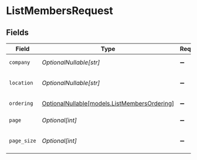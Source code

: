 # ListMembersRequest


## Fields

| Field                                                                            | Type                                                                             | Required                                                                         | Description                                                                      |
| -------------------------------------------------------------------------------- | -------------------------------------------------------------------------------- | -------------------------------------------------------------------------------- | -------------------------------------------------------------------------------- |
| `company`                                                                        | *OptionalNullable[str]*                                                          | :heavy_minus_sign:                                                               | Company of the user                                                              |
| `location`                                                                       | *OptionalNullable[str]*                                                          | :heavy_minus_sign:                                                               | Location of the member                                                           |
| `ordering`                                                                       | [OptionalNullable[models.ListMembersOrdering]](../models/listmembersordering.md) | :heavy_minus_sign:                                                               | Ordering field                                                                   |
| `page`                                                                           | *Optional[int]*                                                                  | :heavy_minus_sign:                                                               | Page number                                                                      |
| `page_size`                                                                      | *Optional[int]*                                                                  | :heavy_minus_sign:                                                               | Number of items per page                                                         |